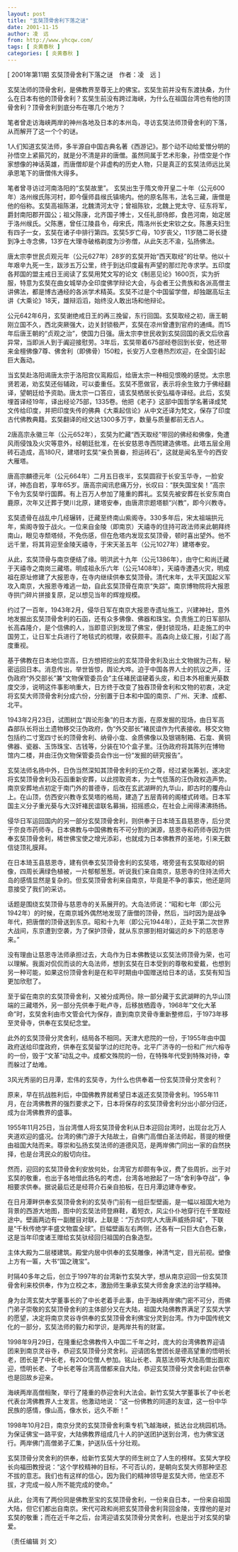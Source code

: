 ```yaml
---
layout: post
title: "玄奘顶骨舍利下落之谜"
date: 2001-11-15
author: 凌　远
from: http://www.yhcqw.com/
tags: [ 炎黄春秋 ]
categories: [ 炎黄春秋 ]
---
```



[ 2001年第11期 玄奘顶骨舍利下落之谜　作者：凌　远 ]


玄奘法师的顶骨舍利，是佛教界至尊无上的佛宝。玄奘生前并没有东渡扶桑，为什么在日本有他的顶骨舍利？玄奘生前没有跨过海峡，为什么在祖国台湾也有他的顶骨舍利？顶骨舍利到底分布在哪几个地方？

笔者曾走访海峡两岸的神州各地及日本的本州岛，寻访玄奘法师顶骨舍利的下落，从而解开了这一个个的谜。


1人们知道玄奘法师，多半源自中国古典名著《西游记》。那个动不动给爱憎分明的孙悟空上紧箍咒的，就是分不清是非的唐僧。虽然同属于艺术形象，孙悟空是个作家想像的神话英雄，而唐僧却是个非虚构的历史人物，只是真正的玄奘法师远比吴承恩笔下的唐僧伟大得多。

笔者曾寻访过河南洛阳的“玄奘故里”。 
玄奘出生于隋文帝开皇二十年（公元600年）洛州缑氏陈河村，即今偃师县缑氏镇境内。他的原名陈韦，法名三藏，唐僧是他的俗称。玄奘高祖陈湛，北魏清河太守；曾祖陈钦，北魏上党太守、征东将军，爵封南阳郡开国公；祖父陈康，北齐国子博士，又任礼部侍郎，食邑河南，始定居于洛州缑氏。父陈惠，曾任江陵县令，母宋氏，隋洛州长史宋钦之女。陈惠夫妇生有四子一女，玄奘在诸子中排行第四。玄奘5岁亡母，10岁丧父，11岁随二哥长捷到净土寺念佛，13岁在大理寺破格剃度为沙弥僧，从此矢志不渝，弘扬佛法。


唐太宗李世民贞观元年（公元627年）28岁的玄奘开始“西天取经”的壮举。他以十年艰辛九死一生，跋涉五万公里，终于到达印度最有声望的那烂陀寺求学。五印度各邦国的盟主戒日王阅读了玄奘用梵文写的论文《制恶见论》1600页，实为折服，特意为玄奘在曲女城举办全印度佛学辩论大会，与会者王公贵族和各派高僧主讲佛法，都是博古通经的各派学术精英。玄奘不过是个中国留学僧，却独踞高坛主讲《大乘论》18天，雄辩滔滔，始终没人敢出场和他辩论。


公元642年6月，玄奘谢绝戒日王的再三挽留，东行回国。玄奘取经之初，唐王朝刚立国不久，西北突厥强大，边关封锁极严，玄奘在凉州曾遭到官府的通缉。而15年后唐王朝的“贞观之治”，使国力日强。唐太宗李世民收到玄奘回国的表文后欣喜异常，当即派人到于阗迎接慰劳。3年后，玄奘带着675部经卷回到长安，他还带来金檀佛像7尊、佛舍利（即佛骨）150粒，长安万人空巷热烈欢迎，在全国引起巨大轰动。


当玄奘赴洛阳谒唐太宗于洛阳宫仪鸾殿后，给唐太宗一种相见恨晚的感觉。太宗思贤若渴，劝玄奘还俗辅政，可以委重任。玄奘不愿做官，表示将余生致力于佛经翻译，望朝廷给予资助。唐太宗一口答应，请玄奘栖居长安弘福寺译经。此后，玄奘埋首译经19年，译出经论75部，1335卷。他把《老子》这部中国哲学名著译成梵文传给印度，并把印度失传的佛典《大乘起信论》从中文还译为梵文，保存了印度古代佛教典籍。玄奘翻译的经文达1300多万字，数量与质量都前无古人。


2唐高宗永徽三年（公元652年），玄奘为贮藏“西天取经”带回的佛经和佛像，免遭风雨侵蚀及火灾等意外，经朝廷批准，在长安慈恩寺西院建造佛塔。此塔五层全用砖石造成，高180尺，建塔时玄奘“亲负篑畚，担运砖石”，这就是闻名至今的西安大雁塔。


唐高宗麟德元年（公元664年）二月五日夜半，玄奘圆寂于长安玉华寺，一脸安详，神态自若，享年65岁。唐高宗闻讯悲痛万分，长叹曰：“朕失国宝矣！”高宗下令为玄奘举行国葬。有上百万人参加了隆重的葬礼。玄奘先被安葬在长安东南白鹿原，次年又迁葬于樊川北原，建塔安奉，由唐肃宗题塔额“兴教”，即今兴教寺。


玄奘遗骨在战乱中几经辗转，迁藏至终南山紫阁寺。330多年后，宋太祖端拱元年，紫阁寺毁于战火。一位来自金陵（即南京）天禧寺的住持可政法师来此朝拜终南山，眼见寺颓塔倾，不免伤感，但在危塔内发现玄奘顶骨，顿时喜出望外。他不远千里，将其背迎至金陵天禧寺，于宋天圣五年（公元1027年）建塔奉安。


从此，玄奘顶骨与南京便结了缘。明洪武十九年（公元1386年），由守仁和尚迁藏于天禧寺之南岗三藏塔。明成祖永乐六年（公元1408年），天禧寺遭遇火灾，明成祖在原址修建了大报恩寺，在寺内继续供奉玄奘顶骨。清代末年，太平天国起义军攻入南京，大报恩寺难逃一劫，自此玄奘顶骨在南京“失踪”。南京博物院将大报恩寺拱门碎片拼接复原，足以想见当年的辉煌规模。


约过了一百年，1943年2月，侵华日军在南京大报恩寺遗址施工，兴建神社，意外地发掘出玄奘顶骨舍利的石函，还有众多佛像、佛器和珠宝。负责施工的日军部队长高森隆介，是个信佛的人，当即意识到发现了佛宝，便封锁现场，赶走施工的中国劳工，让日军士兵进行了地毯式的梳理，收获颇丰。高森向上级汇报，引起了高度重视。


基于佛教在日本地位崇高，日方想把挖出的玄奘顶骨舍利及出土文物据为己有，秘密运回日本。消息传出，举世皆惊，舆论大哗。迫于中国各界人士的抗议之声，汪伪政府“外交部长”兼“文物保管委员会”主任褚民谊硬着头皮，和日本外相重光葵数度交涉，说明这件事影响重大，日方终于改变了独吞顶骨舍利和文物的初衷，决定将玄奘大师顶骨舍利分成六份，分别置于日本和中国的南京、广州、天津、成都、北平。


1943年2月23日，试图树立“舆论形象”的日本方面，在原发掘的现场，由日军高森部队长将出土遗物移交汪伪政府，伪“外交部长”褚民谊作为代表接收。移交文物包括约二寸宽四寸长的顶骨舍利、纳骨小龛、金质佛像以及银锡制箱、石龛、黄铜佛器、瓷器、玉饰珠宝、古钱等，分装在10个盒子里。汪伪政府将其陈列在博物馆内二楼，并由汪伪文物保管委员会作出一份“发掘的研究报告”。


玄奘法师名扬中外，日伪当然深知其顶骨舍利的无价之尊，经过紧张筹划，遂决定将玄奘顶骨舍利及石函重新安葬，以此捞取资本，为士气低落的汪伪政权造声势。南京安葬地点初定于南门外的普德寺，后改在玄武湖畔的九华山，即古时的覆舟山上。在山顶，仿西安兴教寺玄奘塔的格局，建造了五层青砖的阁楼式砖塔。日本军国主义分子重光葵与大汉奸褚民谊联名募捐，招摇惑众，在社会上闹得沸沸扬扬。


侵华日军运回国内的另一部分玄奘顶骨舍利，则供奉于日本琦玉县慈恩寺，后分灵于奈良市药师寺。日本佛教与中国佛教有不可分割的渊源，慈恩寺和药师寺因为供奉玄奘顶骨舍利，稀世佛宝使之增光添彩，也就成为日本佛教界的圣地，引来无数信徒顶礼膜拜。


在日本琦玉县慈恩寺，建有供奉玄奘顶骨舍利的玄奘塔，塔旁竖有玄奘取经的铜像，四周长满绿色植被，一片郁郁葱葱。听说我们来自南京，慈恩寺的住持法师大岛的感情显然是复杂的。但玄奘顶骨舍利来自南京，毕竟是不争的事实，他还是同意接受了我们的采访。


话题是围绕玄奘顶骨与慈恩寺的关系展开的。大岛法师说：“昭和七年（即公元1942年）的时候，在南京城外偶然地发现了唐僧的顶骨，然后，当时因为是战争年代，把唐僧的顶骨送到东京。昭和十九年（即公元1944年），正处于第二次世界大战间，东京遭到空袭，为了保护顶骨，就从东京挪到相对偏远的乡下的慈恩寺来。”


没有理由让慈恩寺法师承担过去，大岛作为日本佛教徒以玄奘法师顶骨为荣，也可以理解。我面对侃侃而谈的大岛法师，想到玄奘在日本受到的尊敬和爱戴，也想到另一种可能，如果这份顶骨舍利是在和平时期由中国赠送给日本的话，玄奘有知当更加欣慰了。


至于留在南京的玄奘顶骨舍利，又被分成两份。除一部分藏于玄武湖畔的九华山顶端的三藏塔外，另一部分先供奉于毗卢寺，后移放栖霞寺，1968年“文化大革命”时，玄奘舍利由市文管会代为保存，直到南京灵骨寺重新整修后，于1973年移至灵骨寺，供奉在玄奘纪念堂。


此外的玄奘顶骨分灵舍利，结局各不相同。天津大悲院的一份，于1955年由中国政府送给印度政府，供奉在玄奘留学过的烂陀寺。北平广济寺的一份和广州六榕寺的一份，毁于“文革”动乱之中。成都文殊院的一份，在特殊年代受到特殊对待，幸而躲过了劫难。

3风光秀丽的日月潭，宏伟的玄奘寺，为什么也供奉着一份玄奘顶骨分灵舍利？


原来，早在抗战胜利后，中国佛教界就希望日本返还玄奘顶骨舍利。1955年11月，在台湾佛教界的强烈要求之下，日本将保存的玄奘顶骨舍利分出小部分归还，成为台湾佛教界的盛事。


1955年11月25日，当台湾僧人将玄奘顶骨舍利从日本迎回台湾时，出现台北万人夹道欢迎的盛况。台湾的佛门源于大陆故土，自佛门高僧白圣法师起，菩提的根便由祖国大陆而来。尊崇和弘扬玄奘法师的道德风范，是两岸佛门同出一家的自然抉择，也是台湾民众的殷切向往。


然而，迎回的玄奘顶骨舍利安放何处，台湾官方却颇有争议，费了些周折。出于对玄奘的敬重，也出于各地借此扬名的考虑，台湾各地掀起了一场“舍利争夺战”，争相要求供奉。据说最后还是经蒋介石亲自拍板，在日月潭边建寺奉安。


在日月潭畔供奉玄奘顶骨舍利的玄奘寺门前有一组巨型壁画，是一幅以祖国大地为背景的西游大地图，图中的玄奘法师登麻鞋，着短衣，风尘仆仆地穿行在千里取经途中。壁画两边有一副醒目对联，上联是：“万古仰完人大唐声威扬异域”，下联是“千秋传绝学丰盛文物震全球”。巨幅壁画左右两侧，还各有一只巨大白色石象，这是当年印度诸王赠给玄奘驮经回归祖国的白象造型。

主体大殿为二层楼建筑。殿堂内居中供奉的玄奘雕像，神清气定，目光前视。塑像上方有一匾，大书“国之瑰宝”。

时隔40多年之后，创立于1997年的台湾新竹玄奘大学，想从南京迎回一份玄奘顶骨舍利来校供奉，作为立校之本，激励师生秉承玄奘大师舍身求法的治学精神。


身为台湾玄奘大学董事长的了中长老着手此事，由于海峡两岸佛门密不可分，而佛门弟子崇敬的玄奘顶骨舍利的主体部分又在大陆，祖国大陆佛教界满足了玄奘大学的愿望，决定将南京灵谷寺供奉的玄奘顶骨舍利佛宝分灵到台湾。作为中国传统文化的一部分，玄奘法师的毅力和学识，是两岸共有的财富。


1998年9月29日，在隆重纪念佛教传入中国二千年之时，庞大的台湾佛教界迎请团来到南京灵谷寺，恭迎玄奘顶骨分灵舍利。迎请团名誉团长是德高望重的悟明长老，团长是了中长老，有200位僧人参加。铭山长老、真慈法师等大陆高僧出面欢迎，悟明长老、了中长老等台湾高僧都来自大陆，恭迎玄奘顶骨分灵舍利赴台供奉也是回故乡迎亲。


海峡两岸高僧相聚，举行了隆重的恭迎舍利大法会。新竹玄奘大学董事长了中长老代表台湾佛教界人士发言。他激动地说：“这一份佛教的同道的友谊，这一份中华民族的感情，像山高，像水长，远久不断！”


1998年10月2日，南京分灵的玄奘顶骨舍利乘专机飞越海峡，抵达台北桃园机场。为保证佛宝一路平安，大陆佛教界组成几十人的护送团护送到台湾，也为佛宝送行。两岸佛门高僧弟子汇集，护送队伍十分壮观。


玄奘顶骨分灵舍利的供奉，给新竹玄奘大学的师生树立了人生的榜样。玄奘大学校长向福田教授说：“这个学校精神的目标，不可否认的，是朝向玄奘大师那种坚忍不拔的意志。我们也有这样的信心，因为我们的精神领导是玄奘大师，他坚忍不拔，才完成一般人所不能完成的使命。”


从此，台湾有了两份同是佛教至宝的玄奘顶骨舍利，一份来自日本，一份来自祖国大陆，但它们都出自南京。宋代可政和尚把玄奘顶骨舍利背回金陵，支撑他的是对玄奘的敬重；而在近千年之后，台湾迎请玄奘顶骨分灵舍利，也是出于对玄奘的挚爱。

（责任编辑 刘 文）


